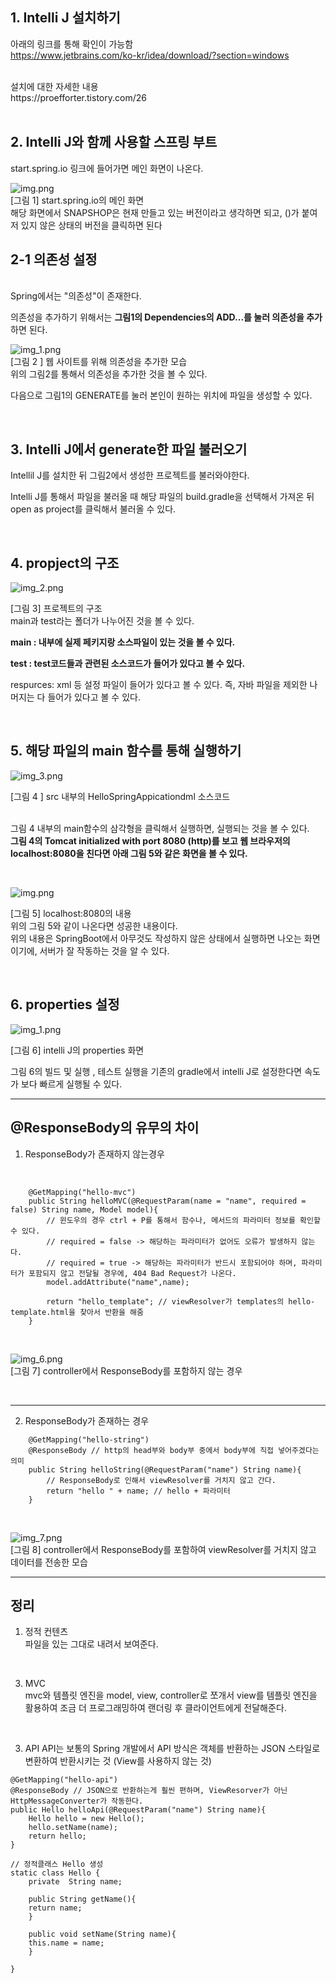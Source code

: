 <h2>1. Intelli J 설치하기</h2>

아래의 링크를 통해 확인이 가능함 <br/> 
https://www.jetbrains.com/ko-kr/idea/download/?section=windows <br/>

<br/>
설치에 대한 자세한 내용 <br/>
https://proefforter.tistory.com/26 <br/>

<br/>

<h2>2. Intelli J와 함께 사용할 스프링 부트 </h2>
start.spring.io 링크에 들어가면 메인 화면이 나온다. 

![img.png](images/img.png)
<br/>
[그림 1] start.spring.io의 메인 화면
<br/>
해당 화면에서 SNAPSHOP은 현재 만들고 있는 버전이라고 생각하면 되고, ()가 붙여저 있지 않은 상태의 버전을 클릭하면 된다 

<h2>2-1 의존성 설정</h2> <br/>
Spring에서는 "의존성"이 존재한다. <br/>

의존성을 추가하기 위해서는 **그림1의 Dependencies의 ADD...를 눌러 의존성을 추가**하면 된다. <br/>

![img_1.png](images/img_1.png) <br/>
[그림 2 ] 웹 사이트를 위해 의존성을 추가한 모습 <br/>
위의 그림2를 통해서 의존성을 추가한 것을 볼 수 있다. <br/>

다음으로 그림1의 GENERATE를 눌러 본인이 원하는 위치에 파일을 생성할 수 있다. <br/>

 <br/>

<h2>3. Intelli J에서 generate한 파일 불러오기 </h2>
Intellil J를 설치한 뒤 그림2에서 생성한 프로젝트를 불러와야한다. 

Intelli J를 통해서 파일을 불러올 때 해당 파일의 build.gradle을 선택해서 가져온 뒤  open as project를 클릭해서 불러올 수 있다. 

 <br/>

<h2>4. propject의 구조 </h2>

![img_2.png](images/img_2.png) <br/>

[그림 3] 프로젝트의 구조 <br/>
main과 test라는 폴더가 나누어진 것을 볼 수 있다.  <br/>

**main : 내부에 실제 페키지랑 소스파일이 있는 것을 볼 수 있다.  <br/>**

**test : test코드들과 관련된 소스코드가 들어가 있다고 볼 수 있다.  <br/>**

respurces: xml 등 설정 파일이 들어가 있다고 볼 수 있다. 즉, 자바 파일을 제외한 나머지는 다 들어가 있다고 볼 수 있다.  <br/>


<br/>

<h2>5. 해당 파일의 main 함수를 통해 실행하기 </h2>

![img_3.png](images/img_3.png) <br/>

[그림 4 ] src 내부의 HelloSpringAppicationdml 소스코드 <br/><br/>

그림 4 내부의 main함수의 삼각형을 클릭해서 실행하면, 실행되는 것을 볼 수 있다. <br/>
**그림 4의 Tomcat initialized with port 8080 (http)를 보고 웹 브라우저의 localhost:8080을 친다면 아래 그림 5와 같은 화면을 볼 수 있다.**

 <br/>

![img.png](images/img_4.png) <br/>

[그림 5] localhost:8080의 내용  <br/>
위의 그림 5와 같이 나온다면 성공한 내용이다.  <br/>
위의 내용은 SpringBoot에서 아무것도 작성하지 않은 상태에서 실행하면 나오는 화면이기에, 서버가 잘 작동하는 것을 알 수 있다. <br/>

 <br/>

<h2>6. properties 설정 </h2>

![img_1.png](images/img_5.png) <br/>

[그림 6] intelli J의 properties 화면 <br/>
 
그림 6의  빌드 및 실행 , 테스트 실행을 기존의 gradle에서 intelli J로 설정한다면 속도가 보다 빠르게 실행될 수 있다. <br/>


<hr>

<h2>@ResponseBody의 유무의 차이</h2>

1. ResponseBody가 존재하지 않는경우
<br/> 

```
    @GetMapping("hello-mvc")
    public String helloMVC(@RequestParam(name = "name", required = false) String name, Model model){
        // 윈도우의 경우 ctrl + P를 통해서 함수나, 메서드의 파라미터 정보를 확인할 수 있다.
        // required = false -> 해당하는 파라미터가 없어도 오류가 발생하지 않는다.
        // required = true -> 해당하는 파라미터가 반드시 포함되어야 하며, 파라미터가 포함되지 않고 전달될 경우에, 404 Bad Request가 나온다.
        model.addAttribute("name",name);
        
        return "hello_template"; // viewResolver가 templates의 hello-template.html을 찾아서 반환을 해줌
    }
```
<br/>

![img_6.png](images/img_6.png) <br/>
[그림 7] controller에서 ResponseBody를 포함하지 않는 경우 <br/>

<br/>
<hr>

2. ResponseBody가 존재하는 경우 <br/>

```
    @GetMapping("hello-string")
    @ResponseBody // http의 head부와 body부 중에서 body부에 직접 넣어주겠다는 의미
    public String helloString(@RequestParam("name") String name){
        // ResponseBody로 인해서 viewResolver를 거치지 않고 간다.
        return "hello " + name; // hello + 파라미터
    }

```
<br/>

![img_7.png](images/img_7.png) <br/>
[그림 8] controller에서 ResponseBody를 포함하여 viewResolver를 거치지 않고 데이터를 전송한 모습 


<hr> 
<h2>정리</h2>

1. 정적 컨텐츠  <br/>
파일을 있는 그대로 내려서 보여준다. <br/>
<br/>

3. MVC <br/> 
mvc와 템플릿 엔진을 model, view, controller로 쪼개서 view를 템플릿 엔진을 활용하여 조금 더 프로그래밍하여 랜더링 후 클라이언트에게 전달해준다. <br/>
<br/>

3. API 
API는 보통의 Spring 개발에서 API 방식은 객체를 반환하는 JSON 스타일로 변환하여 반환시키는 것 (View를 사용하지 않는 것)

```
@GetMapping("hello-api")
@ResponseBody // JSON으로 반환하는게 훨씬 편하며, ViewResorver가 아닌 HttpMessageConverter가 작동한다.
public Hello helloApi(@RequestParam("name") String name){
    Hello hello = new Hello();
    hello.setName(name);
    return hello;
}

// 정적클래스 Hello 생성
static class Hello {
    private  String name;

    public String getName(){
    return name;
    }
    
    public void setName(String name){
    this.name = name;
    }

}
```

